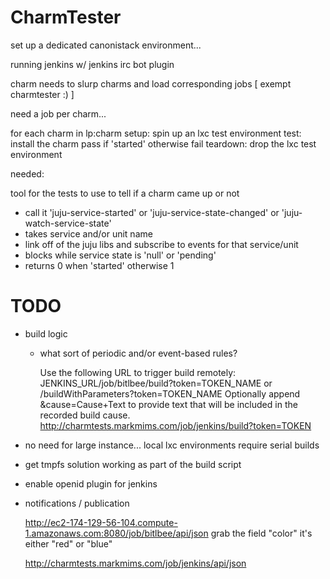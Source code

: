 
# CharmTester

set up a dedicated canonistack environment...

running jenkins
w/ jenkins irc bot plugin

charm needs to slurp charms and load corresponding jobs
[ exempt charmtester :) ]

need a job per charm...

for each charm in lp:charm
  setup:
    spin up an lxc test environment
  test:
    install the charm
    pass if 'started' otherwise fail
  teardown:
    drop the lxc test environment


needed:

tool for the tests to use to tell if a charm came up or not
  - call it 'juju-service-started' or 'juju-service-state-changed' or 'juju-watch-service-state'
  - takes service and/or unit name
  - link off of the juju libs and subscribe to events for that service/unit
  - blocks while service state is 'null' or 'pending'
  - returns 0 when 'started' otherwise 1


# TODO

- build logic
  - what sort of periodic and/or event-based rules?

    Use the following URL to trigger build remotely: JENKINS_URL/job/bitlbee/build?token=TOKEN_NAME or /buildWithParameters?token=TOKEN_NAME
    Optionally append &cause=Cause+Text to provide text that will be included in the recorded build cause.
    http://charmtests.markmims.com/job/jenkins/build?token=TOKEN

- no need for large instance... local lxc environments require serial builds

- get tmpfs solution working as part of the build script

- enable openid plugin for jenkins

- notifications / publication

    http://ec2-174-129-56-104.compute-1.amazonaws.com:8080/job/bitlbee/api/json
    grab the field "color" it's either "red" or "blue"

    http://charmtests.markmims.com/job/jenkins/api/json

